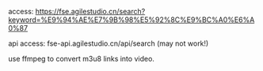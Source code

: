 access: https://fse.agilestudio.cn/search?keyword=%E9%94%AE%E7%9B%98%E5%92%8C%E9%BC%A0%E6%A0%87


api access: fse-api.agilestudio.cn/api/search (may not work!)


use ffmpeg to convert m3u8 links into video.
